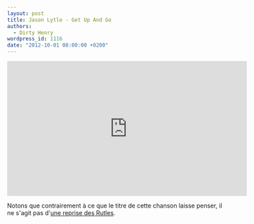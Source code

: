 ```yaml
---
layout: post
title: Jason Lytle - Get Up And Go
authors:
  - Dirty Henry
wordpress_id: 1116
date: "2012-10-01 08:00:00 +0200"
---
```


<iframe width="560" height="315" src="http://www.youtube.com/embed/VhZrONoR29E" frameborder="0" allowfullscreen></iframe>

Notons que contrairement à ce que le titre de cette chanson laisse penser, il ne
s'agit pas d'[une reprise des Rutles](http://youtu.be/amiBTezWKqQ).
